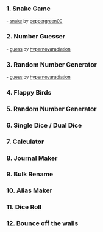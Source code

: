 ### 1. Snake Game
<sup>- [snake](/snake) by [peppergreen00](https://github.com/peppergreen00)</sup>
### 2. Number Guesser
<sup>- [guess](/guess) by [hypernovaradiation](https://github.com/hypernovaradiation)</sup>
### 3. Random Number Generator
<sup>- [guess](/random_number) by [hypernovaradiation](https://github.com/hypernovaradiation)
### 4. Flappy Birds
### 5. Random Number Generator
### 6. Single Dice / Dual Dice
### 7. Calculator
### 8. Journal Maker
### 9. Bulk Rename
### 10. Alias Maker
### 11. Dice Roll
### 12. Bounce off the walls
